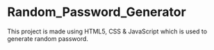 # Random_Password_Generator
This project is made using HTML5, CSS &amp; JavaScript which is used to generate random password.
